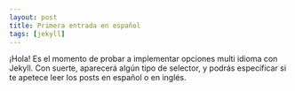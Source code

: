 ```yaml
---
layout: post
title: Primera entrada en español
tags: [jekyll]
---
```


¡Hola! Es el momento de probar a implementar opciones multi idioma con Jekyll. Con suerte, aparecerá algún tipo de selector, y podrás especificar si te apetece leer los posts en español o en inglés.